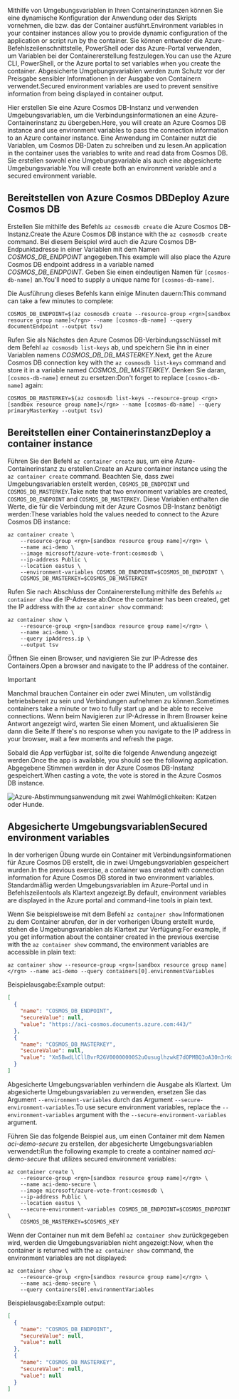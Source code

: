 <span data-ttu-id="69892-101">Mithilfe von Umgebungsvariablen in Ihren Containerinstanzen können Sie eine dynamische Konfiguration der Anwendung oder des Skripts vornehmen, die bzw. das der Container ausführt.</span><span class="sxs-lookup"><span data-stu-id="69892-101">Environment variables in your container instances allow you to provide dynamic configuration of the application or script run by the container.</span></span> <span data-ttu-id="69892-102">Sie können entweder die Azure-Befehlszeilenschnittstelle, PowerShell oder das Azure-Portal verwenden, um Variablen bei der Containererstellung festzulegen.</span><span class="sxs-lookup"><span data-stu-id="69892-102">You can use the Azure CLI, PowerShell, or the Azure portal to set variables when you create the container.</span></span> <span data-ttu-id="69892-103">Abgesicherte Umgebungsvariablen werden zum Schutz vor der Preisgabe sensibler Informationen in der Ausgabe von Containern verwendet.</span><span class="sxs-lookup"><span data-stu-id="69892-103">Secured environment variables are used to prevent sensitive information from being displayed in container output.</span></span>

<span data-ttu-id="69892-104">Hier erstellen Sie eine Azure Cosmos DB-Instanz und verwenden Umgebungsvariablen, um die Verbindungsinformationen an eine Azure-Containerinstanz zu übergeben.</span><span class="sxs-lookup"><span data-stu-id="69892-104">Here, you will create an Azure Cosmos DB instance and use environment variables to pass the connection information to an Azure container instance.</span></span> <span data-ttu-id="69892-105">Eine Anwendung im Container nutzt die Variablen, um Cosmos DB-Daten zu schreiben und zu lesen.</span><span class="sxs-lookup"><span data-stu-id="69892-105">An application in the container uses the variables to write and read data from Cosmos DB.</span></span> <span data-ttu-id="69892-106">Sie erstellen sowohl eine Umgebungsvariable als auch eine abgesicherte Umgebungsvariable.</span><span class="sxs-lookup"><span data-stu-id="69892-106">You will create both an environment variable and a secured environment variable.</span></span>

## <a name="deploy-azure-cosmos-db"></a><span data-ttu-id="69892-107">Bereitstellen von Azure Cosmos DB</span><span class="sxs-lookup"><span data-stu-id="69892-107">Deploy Azure Cosmos DB</span></span>

<span data-ttu-id="69892-108">Erstellen Sie mithilfe des Befehls `az cosmosdb create` die Azure Cosmos DB-Instanz.</span><span class="sxs-lookup"><span data-stu-id="69892-108">Create the Azure Cosmos DB instance with the `az cosmosdb create` command.</span></span> <span data-ttu-id="69892-109">Bei diesem Beispiel wird auch die Azure Cosmos DB-Endpunktadresse in einer Variablen mit dem Namen *COSMOS_DB_ENDPOINT* angegeben.</span><span class="sxs-lookup"><span data-stu-id="69892-109">This example will also place the Azure Cosmos DB endpoint address in a variable named *COSMOS_DB_ENDPOINT*.</span></span> <span data-ttu-id="69892-110">Geben Sie einen eindeutigen Namen für `[cosmos-db-name]` an.</span><span class="sxs-lookup"><span data-stu-id="69892-110">You'll need to supply a unique name for `[cosmos-db-name]`.</span></span>

<span data-ttu-id="69892-111">Die Ausführung dieses Befehls kann einige Minuten dauern:</span><span class="sxs-lookup"><span data-stu-id="69892-111">This command can take a few minutes to complete:</span></span>

```azurecli
COSMOS_DB_ENDPOINT=$(az cosmosdb create --resource-group <rgn>[sandbox resource group name]</rgn> --name [cosmos-db-name] --query documentEndpoint --output tsv)
```

<span data-ttu-id="69892-112">Rufen Sie als Nächstes den Azure Cosmos DB-Verbindungsschlüssel mit dem Befehl `az cosmosdb list-keys` ab, und speichern Sie ihn in einer Variablen namens *COSMOS_DB_DB_MASTERKEY*.</span><span class="sxs-lookup"><span data-stu-id="69892-112">Next, get the Azure Cosmos DB connection key with the `az cosmosdb list-keys` command and store it in a variable named *COSMOS_DB_MASTERKEY*.</span></span> <span data-ttu-id="69892-113">Denken Sie daran, `[cosmos-db-name]` erneut zu ersetzen:</span><span class="sxs-lookup"><span data-stu-id="69892-113">Don't forget to replace `[cosmos-db-name]` again:</span></span>

```azurecli
COSMOS_DB_MASTERKEY=$(az cosmosdb list-keys --resource-group <rgn>[sandbox resource group name]</rgn> --name [cosmos-db-name] --query primaryMasterKey --output tsv)
```

## <a name="deploy-a-container-instance"></a><span data-ttu-id="69892-114">Bereitstellen einer Containerinstanz</span><span class="sxs-lookup"><span data-stu-id="69892-114">Deploy a container instance</span></span>

<span data-ttu-id="69892-115">Führen Sie den Befehl `az container create` aus, um eine Azure-Containerinstanz zu erstellen.</span><span class="sxs-lookup"><span data-stu-id="69892-115">Create an Azure container instance using the `az container create` command.</span></span> <span data-ttu-id="69892-116">Beachten Sie, dass zwei Umgebungsvariablen erstellt werden, `COSMOS_DB_ENDPOINT` und `COSMOS_DB_MASTERKEY`.</span><span class="sxs-lookup"><span data-stu-id="69892-116">Take note that two environment variables are created, `COSMOS_DB_ENDPOINT` and `COSMOS_DB_MASTERKEY`.</span></span> <span data-ttu-id="69892-117">Diese Variablen enthalten die Werte, die für die Verbindung mit der Azure Cosmos DB-Instanz benötigt werden:</span><span class="sxs-lookup"><span data-stu-id="69892-117">These variables hold the values needed to connect to the Azure Cosmos DB instance:</span></span>

```azurecli
az container create \
    --resource-group <rgn>[sandbox resource group name]</rgn> \
    --name aci-demo \
    --image microsoft/azure-vote-front:cosmosdb \
    --ip-address Public \
    --location eastus \
    --environment-variables COSMOS_DB_ENDPOINT=$COSMOS_DB_ENDPOINT \
    COSMOS_DB_MASTERKEY=$COSMOS_DB_MASTERKEY
```

<span data-ttu-id="69892-118">Rufen Sie nach Abschluss der Containererstellung mithilfe des Befehls `az container show` die IP-Adresse ab:</span><span class="sxs-lookup"><span data-stu-id="69892-118">Once the container has been created, get the IP address with the `az container show` command:</span></span>

```azurecli
az container show \
    --resource-group <rgn>[sandbox resource group name]</rgn> \
    --name aci-demo \
    --query ipAddress.ip \
    --output tsv
```

<span data-ttu-id="69892-119">Öffnen Sie einen Browser, und navigieren Sie zur IP-Adresse des Containers.</span><span class="sxs-lookup"><span data-stu-id="69892-119">Open a browser and navigate to the IP address of the container.</span></span> 

> [!IMPORTANT]
> <span data-ttu-id="69892-120">Manchmal brauchen Container ein oder zwei Minuten, um vollständig betriebsbereit zu sein und Verbindungen aufnehmen zu können.</span><span class="sxs-lookup"><span data-stu-id="69892-120">Sometimes containers take a minute or two to fully start up and be able to receive connections.</span></span> <span data-ttu-id="69892-121">Wenn beim Navigieren zur IP-Adresse in Ihrem Browser keine Antwort angezeigt wird, warten Sie einen Moment, und aktualisieren Sie dann die Seite.</span><span class="sxs-lookup"><span data-stu-id="69892-121">If there's no response when you navigate to the IP address in your browser,  wait a few moments and refresh the page.</span></span>

 <span data-ttu-id="69892-122">Sobald die App verfügbar ist, sollte die folgende Anwendung angezeigt werden.</span><span class="sxs-lookup"><span data-stu-id="69892-122">Once the app is available, you should see the following application.</span></span> <span data-ttu-id="69892-123">Abgegebene Stimmen werden in der Azure Cosmos DB-Instanz gespeichert.</span><span class="sxs-lookup"><span data-stu-id="69892-123">When casting a vote, the vote is stored in the Azure Cosmos DB instance.</span></span>

![Azure-Abstimmungsanwendung mit zwei Wahlmöglichkeiten: Katzen oder Hunde.](../media/4-azure-vote.png)

## <a name="secured-environment-variables"></a><span data-ttu-id="69892-125">Abgesicherte Umgebungsvariablen</span><span class="sxs-lookup"><span data-stu-id="69892-125">Secured environment variables</span></span>

<span data-ttu-id="69892-126">In der vorherigen Übung wurde ein Container mit Verbindungsinformationen für Azure Cosmos DB erstellt, die in zwei Umgebungsvariablen gespeichert wurden.</span><span class="sxs-lookup"><span data-stu-id="69892-126">In the previous exercise, a container was created with connection information for Azure Cosmos DB stored in two environment variables.</span></span> <span data-ttu-id="69892-127">Standardmäßig werden Umgebungsvariablen im Azure-Portal und in Befehlszeilentools als Klartext angezeigt.</span><span class="sxs-lookup"><span data-stu-id="69892-127">By default, environment variables are displayed in the Azure portal and command-line tools in plain text.</span></span>

<span data-ttu-id="69892-128">Wenn Sie beispielsweise mit dem Befehl `az container show` Informationen zu dem Container abrufen, der in der vorherigen Übung erstellt wurde, stehen die Umgebungsvariablen als Klartext zur Verfügung:</span><span class="sxs-lookup"><span data-stu-id="69892-128">For example, if you get information about the container created in the previous exercise with the `az container show` command, the environment variables are accessible in plain text:</span></span>

```azurecli
az container show --resource-group <rgn>[sandbox resource group name]</rgn> --name aci-demo --query containers[0].environmentVariables
```

<span data-ttu-id="69892-129">Beispielausgabe:</span><span class="sxs-lookup"><span data-stu-id="69892-129">Example output:</span></span>

```json
[
  {
    "name": "COSMOS_DB_ENDPOINT",
    "secureValue": null,
    "value": "https://aci-cosmos.documents.azure.com:443/"
  },
  {
    "name": "COSMOS_DB_MASTERKEY",
    "secureValue": null,
    "value": "Xm5BwdLlCllBvrR26V00000000S2uOusuglhzwkE7dOPMBQ3oA30n3rKd8PKA13700000000095ynys863Ghgw=="
  }
]
```

Abgesicherte Umgebungsvariablen verhindern die Ausgabe als Klartext. <span data-ttu-id="69892-131">Um abgesicherte Umgebungsvariablen zu verwenden, ersetzen Sie das Argument `--environment-variables` durch das Argument `--secure-environment-variables`.</span><span class="sxs-lookup"><span data-stu-id="69892-131">To use secure environment variables, replace the `--environment-variables` argument with the `--secure-environment-variables` argument.</span></span>

<span data-ttu-id="69892-132">Führen Sie das folgende Beispiel aus, um einen Container mit dem Namen *aci-demo-secure* zu erstellen, der abgesicherte Umgebungsvariablen verwendet:</span><span class="sxs-lookup"><span data-stu-id="69892-132">Run the following example to create a container named *aci-demo-secure* that utilizes secured environment variables:</span></span>

```azurecli
az container create \
    --resource-group <rgn>[sandbox resource group name]</rgn> \
    --name aci-demo-secure \
    --image microsoft/azure-vote-front:cosmosdb \
    --ip-address Public \
    --location eastus \
    --secure-environment-variables COSMOS_DB_ENDPOINT=$COSMOS_ENDPOINT \
    COSMOS_DB_MASTERKEY=$COSMOS_KEY
```

<span data-ttu-id="69892-133">Wenn der Container nun mit dem Befehl `az container show` zurückgegeben wird, werden die Umgebungsvariablen nicht angezeigt:</span><span class="sxs-lookup"><span data-stu-id="69892-133">Now, when the container is returned with the `az container show` command, the environment variables are not displayed:</span></span>

```azurecli
az container show \
    --resource-group <rgn>[sandbox resource group name]</rgn> \
    --name aci-demo-secure \
    --query containers[0].environmentVariables
```

<span data-ttu-id="69892-134">Beispielausgabe:</span><span class="sxs-lookup"><span data-stu-id="69892-134">Example output:</span></span>

```json
[
  {
    "name": "COSMOS_DB_ENDPOINT",
    "secureValue": null,
    "value": null
  },
  {
    "name": "COSMOS_DB_MASTERKEY",
    "secureValue": null,
    "value": null
  }
]
```